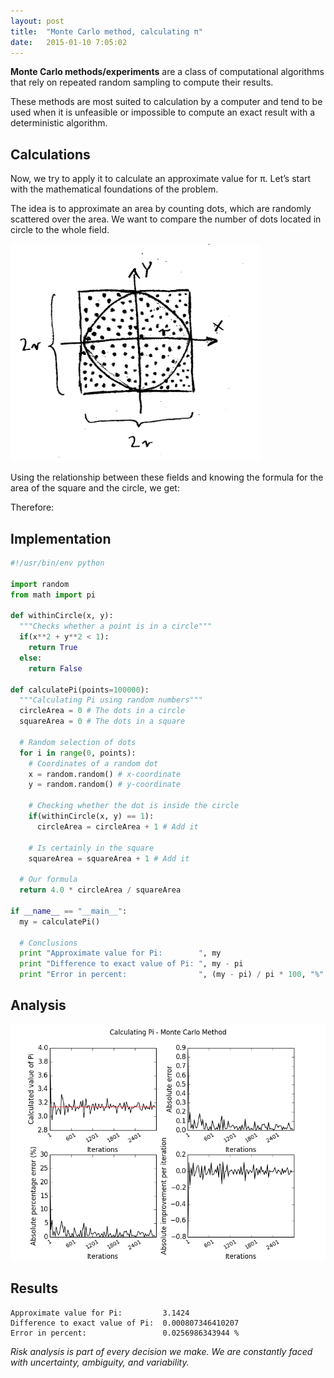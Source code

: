 ```yaml
---
layout: post
title:  "Monte Carlo method, calculating π"
date:   2015-01-10 7:05:02
---
```


__Monte Carlo methods/experiments__ are a class of computational algorithms that rely on repeated random sampling to compute their results.

These methods are most suited to calculation by a computer and tend to be used when it is unfeasible or impossible to compute an exact result with a deterministic algorithm.

## Calculations

Now, we try to apply it to calculate an approximate value for π. Let’s start with the mathematical foundations of the problem.

The idea is to approximate an area by counting dots, which are randomly scattered over the area. We want to compare the number of dots located in circle to the whole field.

<img src="/assets/images/prints/circle_dots.jpeg" alt="Circle inside square" width="400px" />

Using the relationship between these fields and knowing the formula for the area of the square and the circle, we get:

<div class="equation" data-expr="\frac{A_{circle}}{A_{square}} = \frac{\pi r^2} {(2r)^2} = \frac{\pi r^2}{4r^2} = \frac{\pi}{4}"></div>

Therefore:

<div class="equation" data-expr="\pi = 4 * \frac{A_{circle}}{A_{square}}"></div>

## Implementation

```python
#!/usr/bin/env python

import random
from math import pi

def withinCircle(x, y):
  """Checks whether a point is in a circle"""
  if(x**2 + y**2 < 1):
    return True
  else:
    return False

def calculatePi(points=100000):
  """Calculating Pi using random numbers"""
  circleArea = 0 # The dots in a circle
  squareArea = 0 # The dots in a square

  # Random selection of dots
  for i in range(0, points):
    # Coordinates of a random dot
    x = random.random() # x-coordinate
    y = random.random() # y-coordinate

    # Checking whether the dot is inside the circle
    if(withinCircle(x, y) == 1):
      circleArea = circleArea + 1 # Add it

    # Is certainly in the square
    squareArea = squareArea + 1 # Add it

  # Our formula
  return 4.0 * circleArea / squareArea

if __name__ == "__main__":
  my = calculatePi()

  # Conclusions
  print "Approximate value for Pi:        ", my
  print "Difference to exact value of Pi: ", my - pi
  print "Error in percent:                ", (my - pi) / pi * 100, "%"
```

## Analysis

![Monte Carlo method result](/assets/images/prints/pi_calculation.png)

## Results

```
Approximate value for Pi:         3.1424
Difference to exact value of Pi:  0.000807346410207
Error in percent:                 0.0256986343944 %
```

_Risk analysis is part of every decision we make. We are constantly faced with uncertainty, ambiguity, and variability._